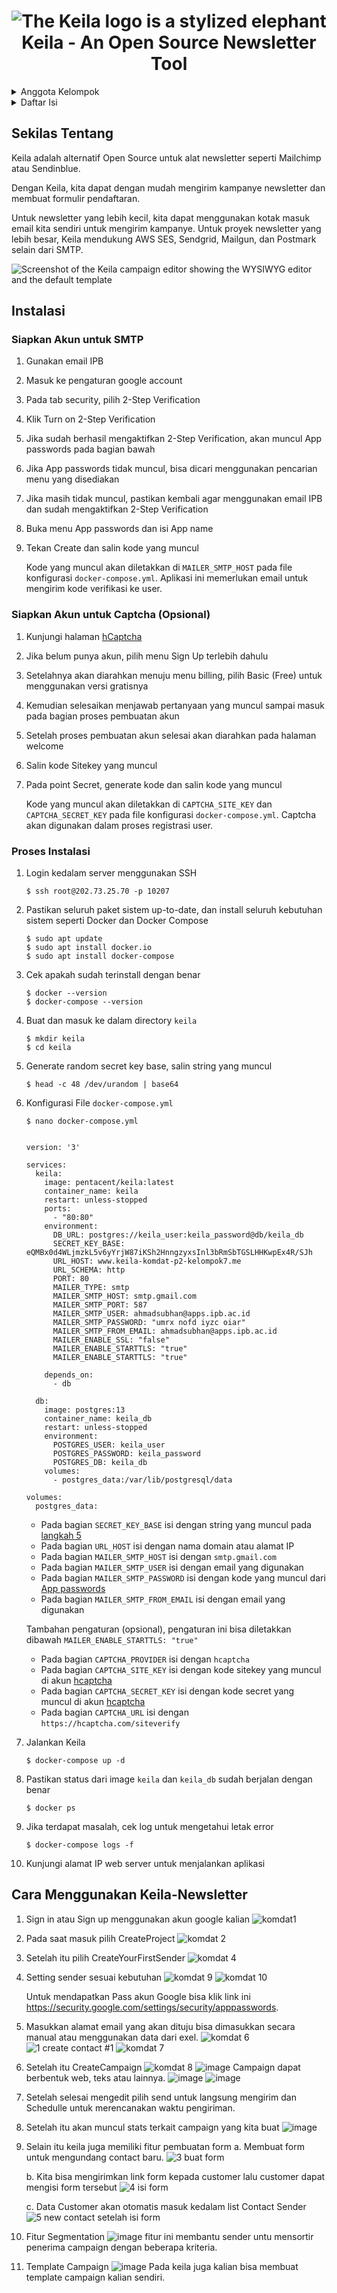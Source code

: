 <h1 align="center"><img src="./logo.svg" alt="The Keila logo is a stylized elephant">Keila - An Open Source Newsletter Tool</h1>

<details>
  <summary>Anggota Kelompok</summary>
  <ul>
    <li>G6401221021 - Maulana Ahmad Baihaqi</li>
    <li>G6401221023 - Ahmad Subhan Daryhadi</li>
    <li>G6401221027 - Dicky Anugrah</li>
    <li>G6401221029 - Sri Arini Ismayasari</li>
    <li>G6401221054 - Raihana Luthfia</li>
  </ul>
</details>

<details>
  <summary>Daftar Isi</summary>
  <ol>
    <li><a href="#sekilas-tentang">Sekilas Tentang</a></li>
    <li><a href="#instalasi">Instalasi</a>
      <ul>
        <li><a href="#siapkan-akun-untuk-smtp">Siapkan Akun untuk SMTP</a></li>
        <li><a href="#siapkan-akun-untuk-captcha-opsional">Siapkan Akun untuk Captcha</a></li>
        <li><a href="#proses-instalasi">Proses Instalasi</a></li>
      </ul>
    </li>
    <li><a href="#cara-menggunakan-keila-newsletter">Cara Menggunakan Keila-Newsletter</a>
  </ol>
</details>

## Sekilas Tentang
Keila adalah alternatif Open Source untuk alat newsletter seperti Mailchimp atau Sendinblue.

Dengan Keila, kita dapat dengan mudah mengirim kampanye newsletter dan membuat formulir pendaftaran.

Untuk newsletter yang lebih kecil, kita dapat menggunakan kotak masuk email kita sendiri untuk mengirim kampanye. Untuk proyek newsletter yang lebih besar, Keila mendukung AWS SES, Sendgrid, Mailgun, dan Postmark selain dari SMTP.

![Screenshot of the Keila campaign editor showing the WYSIWYG editor and the default template](https://www.keila.io/_astro/keila-2024-05-01.BUp8L2VZ.png)

## Instalasi

### Siapkan Akun untuk SMTP
1.  Gunakan email IPB
2.  Masuk ke pengaturan google account
3.  Pada tab security, pilih 2-Step Verification
4.  Klik Turn on 2-Step Verification
5.  Jika sudah berhasil mengaktifkan 2-Step Verification, akan muncul App passwords pada bagian bawah
6.  Jika App passwords tidak muncul, bisa dicari menggunakan pencarian menu yang disediakan
7.  Jika masih tidak muncul, pastikan kembali agar menggunakan email IPB dan sudah mengaktifkan 2-Step Verification
8.  Buka menu App passwords dan isi App name
9.  Tekan Create dan salin kode yang muncul

    Kode yang muncul akan diletakkan di `MAILER_SMTP_HOST` pada file konfigurasi `docker-compose.yml`. Aplikasi ini memerlukan email untuk mengirim kode verifikasi ke user.

### Siapkan Akun untuk Captcha (Opsional)
1.  Kunjungi halaman [hCaptcha](https://www.hcaptcha.com/)
2.  Jika belum punya akun, pilih menu Sign Up terlebih dahulu
3.  Setelahnya akan diarahkan menuju menu billing, pilih Basic (Free) untuk menggunakan versi gratisnya
4.  Kemudian selesaikan menjawab pertanyaan yang muncul sampai masuk pada bagian proses pembuatan akun
5.  Setelah proses pembuatan akun selesai akan diarahkan pada halaman welcome
6.  <span id="sitekey">Salin kode Sitekey yang muncul</span>
7.  <span id="secret">Pada point Secret, generate kode dan salin kode yang muncul</span>

    Kode yang muncul akan diletakkan di `CAPTCHA_SITE_KEY` dan `CAPTCHA_SECRET_KEY` pada file konfigurasi `docker-compose.yml`. Captcha akan digunakan dalam proses registrasi user.

### Proses Instalasi

1.  Login kedalam server menggunakan SSH
    ```
    $ ssh root@202.73.25.70 -p 10207
    ```

2.  Pastikan seluruh paket sistem up-to-date, dan install seluruh kebutuhan sistem seperti Docker dan Docker Compose
    ```
    $ sudo apt update
    $ sudo apt install docker.io
    $ sudo apt install docker-compose
    ```

3.  Cek apakah sudah terinstall dengan benar
    ```
    $ docker --version
    $ docker-compose --version
    ```

4.  Buat dan masuk ke dalam directory `keila`
    ```
    $ mkdir keila
    $ cd keila
    ```

5.  <span id="langkah5">Generate random secret key base, salin string yang muncul</span>
    ```
    $ head -c 48 /dev/urandom | base64
    ```

6. Konfigurasi File `docker-compose.yml`
    ```
    $ nano docker-compose.yml


    version: '3'

    services:
      keila:
        image: pentacent/keila:latest
        container_name: keila
        restart: unless-stopped
        ports:
          - "80:80"
        environment:
          DB_URL: postgres://keila_user:keila_password@db/keila_db
          SECRET_KEY_BASE: eQMBx0d4WLjmzkL5v6yYrjW87iKSh2HnngzyxsInl3bRmSbTGSLHHKwpEx4R/SJh
          URL_HOST: www.keila-komdat-p2-kelompok7.me
          URL_SCHEMA: http
          PORT: 80
          MAILER_TYPE: smtp
          MAILER_SMTP_HOST: smtp.gmail.com
          MAILER_SMTP_PORT: 587
          MAILER_SMTP_USER: ahmadsubhan@apps.ipb.ac.id
          MAILER_SMTP_PASSWORD: "umrx nofd iyzc oiar"
          MAILER_SMTP_FROM_EMAIL: ahmadsubhan@apps.ipb.ac.id
          MAILER_ENABLE_SSL: "false"
          MAILER_ENABLE_STARTTLS: "true"
          MAILER_ENABLE_STARTTLS: "true"

        depends_on:
          - db

      db:
        image: postgres:13
        container_name: keila_db
        restart: unless-stopped
        environment:
          POSTGRES_USER: keila_user
          POSTGRES_PASSWORD: keila_password
          POSTGRES_DB: keila_db
        volumes:
          - postgres_data:/var/lib/postgresql/data

    volumes:
      postgres_data:
    ```
    - Pada bagian `SECRET_KEY_BASE` isi dengan string yang muncul pada [langkah 5](#langkah5)
    - Pada bagian `URL_HOST` isi dengan nama domain atau alamat IP
    - Pada bagian `MAILER_SMTP_HOST` isi dengan `smtp.gmail.com`
    - Pada bagian `MAILER_SMTP_USER` isi dengan email yang digunakan
    - Pada bagian `MAILER_SMTP_PASSWORD` isi dengan kode yang muncul dari [App passwords](#siapkan-akun-untuk-SMTP)
    - Pada bagian `MAILER_SMTP_FROM_EMAIL` isi dengan email yang digunakan
    
    <span>Tambahan pengaturan (opsional), pengaturan ini bisa diletakkan dibawah `MAILER_ENABLE_STARTTLS: "true"`</span>
    <ul>
      <li>Pada bagian <code>CAPTCHA_PROVIDER</code> isi dengan <code>hcaptcha</code></li>
      <li>Pada bagian <code>CAPTCHA_SITE_KEY</code> 
      isi dengan kode sitekey yang muncul di akun <a href="#sitekey">hcaptcha</a></li>
      <li>Pada bagian <code>CAPTCHA_SECRET_KEY</code> 
      isi dengan kode secret yang muncul di akun <a href="#secret">hcaptcha</a></li>
      <li>Pada bagian <code>CAPTCHA_URL</code> isi dengan <code>https://hcaptcha.com/siteverify</code></li>
    </ul>

7.  Jalankan Keila
    ```
    $ docker-compose up -d
    ```

8.  Pastikan status dari image `keila` dan `keila_db` sudah berjalan dengan benar
    ```
    $ docker ps
    ```

9.  Jika terdapat masalah, cek log untuk mengetahui letak error
    ```
    $ docker-compose logs -f
    ```

10.  Kunjungi alamat IP web server untuk menjalankan aplikasi


## Cara Menggunakan Keila-Newsletter

1. Sign in atau Sign up menggunakan akun google kalian
   ![komdat1](https://github.com/user-attachments/assets/8a8cbb65-ed1b-423c-8c50-fd044f792293)

2. Pada saat masuk pilih CreateProject
   ![komdat 2](https://github.com/user-attachments/assets/f11995e8-f07c-4734-93b6-3772a610fb79)

3. Setelah itu pilih CreateYourFirstSender
   ![komdat 4](https://github.com/user-attachments/assets/859038bd-959b-40d4-ba25-e0efbdf022ea)

4. Setting sender sesuai kebutuhan
   ![komdat 9](https://github.com/user-attachments/assets/f0442f4c-e08b-4736-a717-3ed5b46749e9)
   ![komdat 10](https://github.com/user-attachments/assets/12043d8d-de19-4107-b62a-77df4fc838aa)

   Untuk mendapatkan Pass akun Google bisa klik link ini https://security.google.com/settings/security/apppasswords.
   
6. Masukkan alamat email yang akan dituju bisa dimasukkan secara manual atau menggunakan data dari exel.
   ![komdat 6](https://github.com/user-attachments/assets/2f189558-25d9-4ce0-97c2-6de81edf10c0)
   ![1  create contact #1](https://github.com/user-attachments/assets/f67e7412-f681-438c-a0f0-5505ea18e262)
   ![komdat 7](https://github.com/user-attachments/assets/b1524a5b-598e-4d83-89df-3d1b3492a49c)

7. Setelah itu CreateCampaign
   ![komdat 8](https://github.com/user-attachments/assets/dc6863cf-ab3a-4f08-abff-11adf241f264)
   ![image](https://github.com/user-attachments/assets/cfb8f984-38ae-48d3-8ce4-83885b5f4e14)
   Campaign dapat berbentuk web, teks atau lainnya. 
   ![image](https://github.com/user-attachments/assets/32daafe7-f21c-4290-86ff-a6f6f033ea69)
   ![image](https://github.com/user-attachments/assets/b7d9582e-0f75-4a61-a67d-8e3fef3d84be)

8. Setelah selesai mengedit pilih send untuk langsung mengirim dan Schedulle untuk merencanakan waktu pengiriman.
   
9. Setelah itu akan muncul stats terkait campaign yang kita buat
    ![image](https://github.com/user-attachments/assets/33fb2908-14e5-46f5-b0f4-585f9d7aaa5a)

10. Selain itu keila juga memiliki fitur pembuatan form
    a. Membuat form untuk mengundang contact baru.
    ![3  buat form](https://github.com/user-attachments/assets/3801b137-937c-4ed4-9127-0d6dc77e1093)

    b. Kita bisa mengirimkan link form kepada customer lalu customer dapat mengisi form tersebut
    ![4  isi form](https://github.com/user-attachments/assets/725f90ae-7735-4880-889e-3fd9eca10275)

    c. Data Customer akan otomatis masuk kedalam list Contact Sender
    ![5  new contact setelah isi form](https://github.com/user-attachments/assets/cd027a11-bca6-45cd-9ffe-346dd6ab8a1c)

11. Fitur Segmentation
    ![image](https://github.com/user-attachments/assets/983661a8-7e27-4858-8c7a-0704923f7e78)
    fitur ini membantu sender untu mensortir penerima campaign dengan beberapa kriteria.

12. Template Campaign
    ![image](https://github.com/user-attachments/assets/bb8ad293-c54c-4098-a152-e4749dd0459f)
    Pada keila juga kalian bisa membuat template campaign kalian sendiri.
